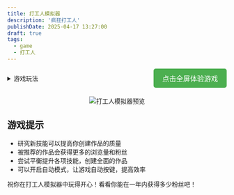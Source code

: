 ```yaml
---
title: 打工人模拟器
description: '疯狂打工人'
publishDate: 2025-04-17 13:27:00
draft: true
tags:
  - game
  - 打工人
---
```


<div style="display: flex; justify-content: space-between; align-items: center; margin-bottom: 20px;">
  <details style="flex-grow: 1;">
    <summary>游戏玩法</summary>
    你的目标是在一年内获得尽可能多的粉丝！通过不断创建作品，提升你的 HTML、CSS、JavaScript 和设计技能，看看你能获得多少粉丝。

    1. 输入你的名字开始游戏
    2. 通过按键盘任意键来编写代码
    3. 完成作品后可以选择发布或放弃
    4. 使用获得的粉丝进行研究，提升你的技能
    5. 如果你的作品足够优秀，可能会被推荐，获得更多浏览量
  </details>
  <button id="openGameBtn" style="padding: 10px 20px; background-color: #4CAF50; color: white; border: none; border-radius: 5px; cursor: pointer; font-size: 16px; margin-left: 20px;">点击全屏体验游戏</button>
</div>

<div style="text-align: center;">
  <img src="/workers/preview.jpg" alt="打工人模拟器预览" style="max-width: 100%; height: auto; cursor: pointer;" id="gamePreview" onclick="openGameModal()">
</div>

<div id="gameModal" style="display: none; position: fixed; z-index: 1000; left: 0; top: 0; width: 100%; height: 100%; overflow: auto; background-color: rgba(0,0,0,0.95); backdrop-filter: blur(5px);">
  <span style="position: absolute; top: 55px; right: 35px; color: #0af; font-size: 40px; font-weight: bold; cursor: pointer; text-shadow: 0 0 10px #0af; transition: all 0.3s ease;" onclick="closeGameModal()" onmouseover="this.style.textShadow='0 0 20px #0af'" onmouseout="this.style.textShadow='0 0 10px #0af'">&times;</span>
  <div style="width: 80%; height: 80%; margin: 5% auto; border: 2px solid #0af; border-radius: 10px; box-shadow: 0 0 20px #0af, inset 0 0 20px rgba(0, 170, 255, 0.5); position: relative; overflow: hidden;">
    <div style="position: absolute; top: 0; left: 0; width: 100%; height: 5px; background: linear-gradient(90deg, transparent, #0af, transparent); animation: scan-line 2s linear infinite;"></div>
    <iframe src="/workers/index.html" style="width: 100%; height: 100%; border: none; background-color: rgba(0,0,0,0.8);" allowfullscreen></iframe>
  </div>
</div>

<style>
@keyframes scan-line {
  0% { transform: translateX(-100%); }
  100% { transform: translateX(100%); }
}
@keyframes pulse {
  0% { box-shadow: 0 0 10px #0af, inset 0 0 10px rgba(0, 170, 255, 0.5); }
  50% { box-shadow: 0 0 20px #0af, inset 0 0 20px rgba(0, 170, 255, 0.5); }
  100% { box-shadow: 0 0 10px #0af, inset 0 0 10px rgba(0, 170, 255, 0.5); }
}
</style>

<script>
function openGameModal() {
  document.getElementById('gameModal').style.display = 'block';
  document.body.style.overflow = 'hidden';
}

function closeGameModal() {
  document.getElementById('gameModal').style.display = 'none';
  document.body.style.overflow = 'auto';
}

// 为按钮添加点击事件
document.addEventListener('DOMContentLoaded', function() {
  document.getElementById('openGameBtn').addEventListener('click', openGameModal);
  document.getElementById('gamePreview').addEventListener('click', openGameModal);
});

// 点击ESC键关闭弹窗
window.addEventListener('keydown', function(event) {
  if (event.key === 'Escape' && document.getElementById('gameModal').style.display === 'block') {
    closeGameModal();
  }
});
</script>

## 游戏提示

- 研究新技能可以提高你创建作品的质量
- 被推荐的作品会获得更多的浏览量和粉丝
- 尝试平衡提升各项技能，创建全面的作品
- 可以开启自动模式，让游戏自动按键，提高效率

祝你在打工人模拟器中玩得开心！看看你能在一年内获得多少粉丝吧！